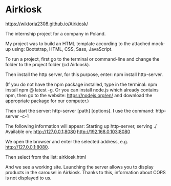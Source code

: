 # Airkiosk

https://wiktoria2308.github.io/Airkiosk/


The internship project for a company in Poland.

My project was to build an HTML template according to the attached mock-up using: Bootstrap, HTML, CSS, Sass, JavaScript.

To run a project, first go to the terminal or command-line and change the folder to the project folder (cd Airkiosk).

Then install the http server, for this purpose, enter: npm install http-server.

(If you do not have the npm package installed, type in the terminal: npm install npm @ latest -g. Or you can install node.js which already contains npm, then go to the website: https://nodejs.org/en/ and download the appropriate package for our computer.)

Then start the server: http-server [path] [options]. I use the command: http-server -c-1

The following information will appear: Starting up http-server, serving ./ Available on: http://127.0.0.1:8080 http://192.168.0.103:8080

We open the browser and enter the selected address, e.g. http://127.0.0.1:8080.

Then select from the list: airkiosk.html

And we see a working site. Launching the server allows you to display products in the carousel in Airkiosk. Thanks to this, information about CORS is not displayed to us.
